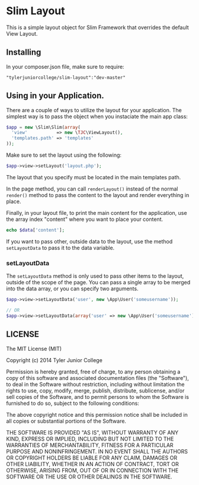 # Slim Layout

This is a simple layout object for Slim Framework that overrides the default View Layout.

## Installing

In your composer.json file, make sure to require:

`"tylerjuniorcollege/slim-layout":"dev-master"`

## Using in your Application.

There are a couple of ways to utilize the layout for your application. The simplest way is to pass the object when you instaciate the main app class:

```php
$app = new \Slim\Slim(array(
  'view'           => new \TJC\ViewLayout(),
  'templates.path' => 'templates'
));
```

Make sure to set the layout using the following:

```php
$app->view->setLayout('layout.php');
```

The layout that you specify must be located in the main templates path.

In the page method, you can call `renderLayout()` instead of the normal `render()` method to pass the content to the layout and render everything in place.

Finally, in your layout file, to print the main content for the application, use the array index "content" where you want to place your content.

```php
echo $data['content'];
```

If you want to pass other, outside data to the layout, use the method `setLayoutData` to pass it to the data variable.

### setLayoutData
The `setLayoutData` method is only used to pass other items to the layout, outside of the scope of the page. You can pass a single array to be merged into the data array, or you can specify two arguments.

```php
$app->view->setLayoutData('user', new \App\User('someusername'));

// OR
$app->view->setLayoutData(array('user' => new \App\User('someusername')));
```

## LICENSE
The MIT License (MIT)

Copyright (c) 2014 Tyler Junior College

Permission is hereby granted, free of charge, to any person obtaining a copy
of this software and associated documentation files (the "Software"), to deal
in the Software without restriction, including without limitation the rights
to use, copy, modify, merge, publish, distribute, sublicense, and/or sell
copies of the Software, and to permit persons to whom the Software is
furnished to do so, subject to the following conditions:

The above copyright notice and this permission notice shall be included in all
copies or substantial portions of the Software.

THE SOFTWARE IS PROVIDED "AS IS", WITHOUT WARRANTY OF ANY KIND, EXPRESS OR
IMPLIED, INCLUDING BUT NOT LIMITED TO THE WARRANTIES OF MERCHANTABILITY,
FITNESS FOR A PARTICULAR PURPOSE AND NONINFRINGEMENT. IN NO EVENT SHALL THE
AUTHORS OR COPYRIGHT HOLDERS BE LIABLE FOR ANY CLAIM, DAMAGES OR OTHER
LIABILITY, WHETHER IN AN ACTION OF CONTRACT, TORT OR OTHERWISE, ARISING FROM,
OUT OF OR IN CONNECTION WITH THE SOFTWARE OR THE USE OR OTHER DEALINGS IN THE
SOFTWARE.

